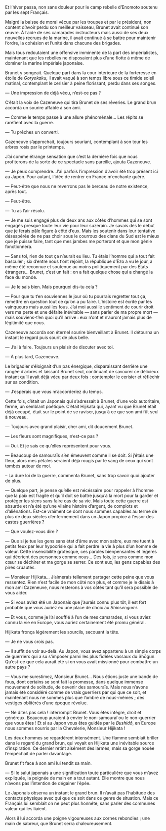 Et l’hiver passa, non sans douleur pour le camp rebelle d’Enomoto soutenu par
les sept Français.

Malgré la baisse de moral vécue par les troupes et par le président, non
content d’avoir perdu son meilleur vaisseau, Brunet avait continué son œuvre.
À l’aide de ses camarades instructeurs mais aussi de ses deux nouvelles recrues
de la marine, il avait continué à se battre pour maintenir l’ordre, la cohésion
et l’unité dans chacune des brigades.

Mais tous redoutaient une offensive imminente de la part des impérialistes,
maintenant que les rebelles ne disposaient plus d’une flotte à même de dominer
la marine impériale japonaise.

Brunet y songeait. Quelque part dans la cour intérieure de la forteresse en
étoile de *Goryokaku*, il avait vaqué à son temps libre sous ce timide soleil
matinal, contemplant le cerisier à peine florissant, perdu dans ses songes.

— Une impression de déjà vécu, n’est-ce pas ?

C’était la voix de Cazeneuve qui tira Brunet de ses rêveries. Le grand brun
accorda un sourire affable à son ami.

— Comme le temps passe à une allure phénoménale… Les répits se raréfient avec
la guerre.

— Tu prêches un converti.

Cazeneuve s’approchait, toujours souriant, contemplant à son tour les arbres
rosis par le printemps.

J’ai comme étrange sensation que c’est la dernière fois que nous profiterons de
la sorte de ce spectacle sans pareille, ajouta Cazeneuve.

— Je peux comprendre. J’ai parfois l’impression d’avoir été trop présent ici au
Japon. Pour autant, l’idée de rentrer en France m’enchante guère.

— Peut-être que nous ne reverrons pas le berceau de notre existence, après
tout.

— Peut-être.

— Tu as l’air résolu.

— Je me suis engagé plus de deux ans aux côtés d’hommes qui se sont engagés
presque toute leur vie pour leur suzerain. Je savais dès le début que je ferais
pâle figure à côté d’eux. Mais les soutenir dans leur tentative désespérée de
ne pas choir sous le courroux des clans du Sud est le mieux que je puisse
faire, tant que mes jambes me porteront et que mon génie fonctionnera.

— Sans toi, rien de tout ça n’aurait eu lieu. Tu étais l’homme qui a tout fait
basculer ; six d’entre nous t’ont rejoint, la république d’Ezo a vu le jour, a
même été reconnue et soutenue au moins politiquement par des États étrangers…
Brunet, c’est un fait : on a fait quelque chose qui a changé la face du monde.

— Je le sais bien. Mais pourquoi dis-tu cela ?

— Pour que tu t’en souviennes le jour où tu pourrais regretter tout ça,
remettre en question tout ce qu’on a pu faire. L’histoire est écrite par les
vainqueurs mais aussi les fous. J’ai moi aussi le sentiment de courir droit
vers ma perte et une défaite inévitable — sans parler de ma propre mort — mais
souviens-t’en quoi qu’il arrive : eux n’ont et n’auront jamais plus de
légitimité que nous.

Cazeneuve accorda son éternel sourire bienveillant à Brunet. Il détourna un
instant le regard puis sourit de plus belle.

— J’ai à faire. Toujours un plaisir de discuter avec toi.

— À plus tard, Cazeneuve.

Le brigadier s’éloignait d’un pas énergique, disparaissant derrière une rangée
d’arbres et laissant Brunet seul, continuant de savourer ce délicieux instant
qu’il avait déjà vécu par deux fois : contempler le cerisier et réfléchir sur
sa condition.

— J’espérais que vous m’accorderiez du temps.

Cette fois, c’était un Japonais qui s’adressait à Brunet, d’une voix
autoritaire, ferme, un semblant poétique. C’était Hijikata qui, ayant vu que
Brunet était déjà occupé, était sur le point de se raviser, jusqu’à ce que son
ami fût seul à nouveau.

— Toujours avec grand plaisir, cher ami, dit doucement Brunet.

— Les fleurs sont magnifiques, n’est-ce pas ?

— Oui. Et je sais ce qu’elles représentent pour vous.

— Beaucoup de samouraïs s’en émeuvent comme il se doit. Si j’étais une fleur,
alors mes pétales seraient déjà rougis par le sang de ceux qui sont tombés
autour de moi.

– La dure loi de la guerre, commenta Brunet, sans trop savoir quoi ajouter de
plus.

— Quelque part, je pense qu’elle est nécéssaire pour rappeler à l’homme que
la paix est fragile et qu’il doit se battre jusqu’à la mort pour la garder et
protéger les siens sans faire cas de sa vie. Mais toute cette guerre est
absurde et n’a été qu’une vilaine histoire d’argent, de complots et
d’aliénations. Est-ce vraiment ce dont nous sommes capables au terme de plus
de deux siècles d’enfermement dans un Japon propice à l’essor des castes
guerrières ?

— Que voulez-vous dire ?

— Que si je tue les gens sans état d’âme avec mon sabre, eux me tuent à petits
feux par leur hypocrisie qui a fait perdre la vie à plus d’un homme de valeur.
Cette insensibilité grotesque, ces paroles bienpensantes et légères qui
décrient des personnes comme nous… Des fois, je sens comme mon cœur se déchirer
et ma gorge se serrer. Ce sont eux, les gens capables des pires cruautés.

— Monsieur Hijikata… J’aimerais tellement partager cette peine que vous
ressentez. Rien n’est facile de mon côté non plus, et comme je le disais à mon
ami Cazeneuve, nous resterons à vos côtés tant qu’il sera possible de vous
aider.

— Si vous aviez été un Japonais que j’aurais connu plus tôt, il est fort
probable que vous auriez eu une place de choix au *Shinsengumi*.

— Et vous, comme je l’ai soufflé à l’un de mes camarades, si vous aviez connu
la vie en Europe, vous auriez certainement été promu général.

Hijikata fronça légèrement les sourcils, secouant la tête.

— Je ne vous crois pas.

— Il suffit de voir au-delà. Au Japon, vous avez appartenu à un simple corps
de guerriers qui a su s’imposer parmi les plus fidèles vassaux du Shōgun.
Qu’est-ce que cela aurait été si on vous avait missionné pour combattre un
autre pays ?

— Vous me surestimez, Monsieur Brunet… Nous étions juste une bande de fous,
dont certains se sont fait la promesse, dans quelque immense mouvement de
solitude, de devenir des samouraïs. Mais nous n’avons jamais été considéré
comme de vrais guerriers par qui que ce soit, et maintenant nous ne sommes
plus que l’ombre de nous-mêmes ; des vestiges oblitérés d’une époque révolue.

— Ne dites pas cela ! interrompit Brunet. Vous êtes intègre, droit et généreux.
Beaucoup auraient à envier le non-samouraï ou le non-guerrier que vous êtes !
Et si au Japon vous êtes guidés par le *Bushidō*, en Europe nous sommes
nourris par la Chevalerie, Monsieur Hijikata !

Les deux hommes se regardèrent intensément. Une flamme semblait briller dans le
regard du grand brun, qui voyait en Hijikata une inévitable source
d’inspiration. Ce dernier retint aisément des larmes, mais sa gorge nouée
l’empêchait de parler davantage.

Brunet fit face à son ami lui tendit sa main.

— Si le salut japonais a une signification toute particulière que vous m’avez
expliquée, la poignée de main en a tout autant. Elle montre que nous n’avons
pas l’intention de dégainer l’épée.

Le Japonais observa un instant le grand brun. Il n’avait pas l’habitude des
contacts physique avec qui que ce soit dans ce genre de situation. Mais ce
Français lui semblait on ne peut plus honnête, sans parler des communes
valeur qui les liaient.

Alors il lui accorda une poigne vigoureuses aux cornes rebondies ; une main
de sabreur, que Brunet serra chaleureusement.
